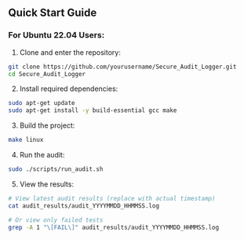 ## Quick Start Guide

### For Ubuntu 22.04 Users:

1. Clone and enter the repository:

```bash
git clone https://github.com/yourusername/Secure_Audit_Logger.git
cd Secure_Audit_Logger
```

2. Install required dependencies:

```bash
sudo apt-get update
sudo apt-get install -y build-essential gcc make
```

3. Build the project:

```bash
make linux
```

4. Run the audit:

```bash
sudo ./scripts/run_audit.sh
```

5. View the results:

```bash
# View latest audit results (replace with actual timestamp)
cat audit_results/audit_YYYYMMDD_HHMMSS.log

# Or view only failed tests
grep -A 1 "\[FAIL\]" audit_results/audit_YYYYMMDD_HHMMSS.log
```
